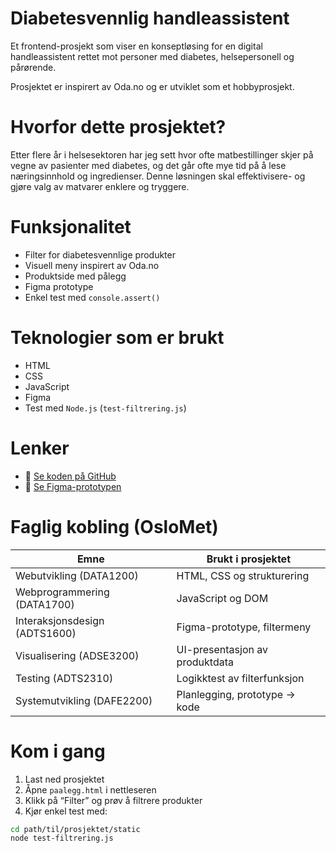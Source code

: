 # Diabetesvennlig handleassistent 

Et frontend-prosjekt som viser en konseptløsing for en digital handleassistent rettet mot personer
med diabetes, helsepersonell og pårørende. 

Prosjektet er inspirert av Oda.no og er utviklet som et hobbyprosjekt. 

# Hvorfor dette prosjektet?
Etter flere år i helsesektoren har jeg sett hvor ofte matbestillinger skjer på vegne av pasienter 
med diabetes, og det går ofte mye tid på å lese næringsinnhold og ingredienser.
Denne løsningen skal effektivisere- og gjøre valg av matvarer enklere og tryggere. 

# Funksjonalitet 
- Filter for diabetesvennlige produkter 
- Visuell meny inspirert av Oda.no 
- Produktside med pålegg 
- Figma prototype
- Enkel test med `console.assert()`

# Teknologier som er brukt 
- HTML
- CSS
- JavaScript
- Figma
- Test med `Node.js` (`test-filtrering.js`) 

# Lenker
- 🔧 [Se koden på GitHub](https://github.com/emiduf/diabetesvennligHandleassistent)
- 🎨 [Se Figma-prototypen](https://www.figma.com/proto/6hkAGfV36rfyo2PvYdvWaX/Diabetesvennlig-handlessistent-prototype?node-id=0-1&t=PLpWHAIRN4ecgqhQ-1)

# Faglig kobling (OsloMet)
| Emne                      | Brukt i prosjektet                         |
|---------------------------|--------------------------------------------|
| Webutvikling (DATA1200)   | HTML, CSS og strukturering                 |
| Webprogrammering (DATA1700)| JavaScript og DOM                         |
| Interaksjonsdesign (ADTS1600) | Figma-prototype, filtermeny             |
| Visualisering (ADSE3200)  | UI-presentasjon av produktdata            |
| Testing (ADTS2310)        | Logikktest av filterfunksjon              |
| Systemutvikling (DAFE2200)| Planlegging, prototype → kode             |

# Kom i gang
1. Last ned prosjektet
2. Åpne `paalegg.html` i nettleseren
3. Klikk på “Filter” og prøv å filtrere produkter
4. Kjør enkel test med:

```bash
cd path/til/prosjektet/static
node test-filtrering.js
